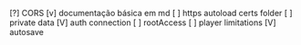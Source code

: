 [?] CORS
[v] documentação básica em md
[ ] https autoload certs folder
[ ] private data
[V] auth connection
[ ] rootAccess
[ ] player limitations
[V] autosave
